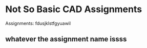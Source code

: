 # Not So Basic CAD Assignments
Assignments: fdusjklstfgyuawil

## whatever the assignment name issss
